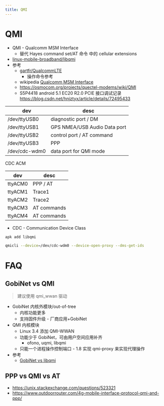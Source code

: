 ```yaml
---
title: QMI
---
```


# QMI

- QMI - Qualcomm MSM Interface
  - 替代 Hayes command set/AT 命令 中的 cellular extensions
- [linux-mobile-broadband/libqmi](https://github.com/linux-mobile-broadband/libqmi)
- 参考
  - [gartfr/QualcommLTE](https://github.com/gartfr/QualcommLTE)
    - 操作命令参考
  - wikipedia [Qualcomm MSM Interface](https://en.wikipedia.org/wiki/Qualcomm_MSM_Interface)
  - https://osmocom.org/projects/quectel-modems/wiki/QMI
  - S5P4418 android 5.1 EC20 R2.0 PCIE 接口调试记录 https://blog.csdn.net/hnjztyx/article/details/72495433

| dev           | desc                         |
| ------------- | ---------------------------- |
| /dev/ttyUSB0  | diagnostic port / DM         |
| /dev/ttyUSB1  | GPS NMEA/USB Audio Data port |
| /dev/ttyUSB2  | control port / AT command    |
| /dev/ttyUSB3  | PPP                          |
| /dev/cdc-wdm0 | data port for QMI mode       |

CDC ACM

| dev     | desc        |
| ------- | ----------- |
| ttyACM0 | PPP / AT    |
| ttyACM1 | Trace1      |
| ttyACM2 | Trace2      |
| ttyACM3 | AT commands |
| ttyACM4 | AT commands |

- CDC - Communication Device Class

```bash
apk add libqmi

qmicli --device=/dev/cdc-wdm0 --device-open-proxy --dms-get-ids
```

# FAQ

## GobiNet vs QMI

> 建议使用 qmi_wwan 驱动

- GobiNet 内核外模块/out-of-tree
  - 内核功能更多
  - 支持固件升级 - 厂商应用+GobiNet
- QMI 内核模块
  - Linux 3.4 添加 QMI-WWAN
  - 功能少于 GobiNet，可由用户空间应用补齐
    - ofono, uqmi, libqmi
  - 只能一个进程操作控制端口 - 1.8 实现 qmi-proxy 来实现代理操作
- 参考
  - [GobiNet vs libqmi](https://wiki.postmarketos.org/wiki/QMI#GobiNet_vs_libqmi)

## PPP vs QMI vs AT

- https://unix.stackexchange.com/questions/523321
- https://www.outdoorrouter.com/4g-mobile-interface-protocol-qmi-and-ppp/
